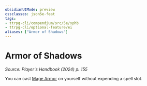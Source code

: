 ```yaml
---
obsidianUIMode: preview
cssclasses: json5e-feat
tags:
- ttrpg-cli/compendium/src/5e/xphb
- ttrpg-cli/optional-feature/ei
aliases: ["Armor of Shadows"]
---
```

# Armor of Shadows
*Source: Player's Handbook (2024) p. 155*  

You can cast [Mage Armor](3-Mechanics/CLI/spells/mage-armor-xphb.md) on yourself without expending a spell slot.